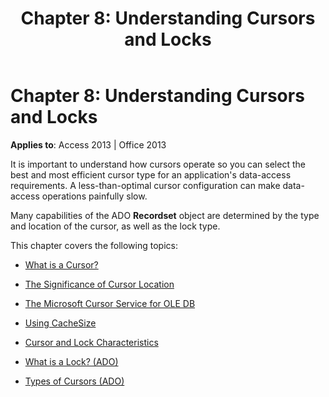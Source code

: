 ﻿---
title: 'Chapter 8: Understanding Cursors and Locks'
TOCTitle: 'Chapter 8: Understanding Cursors and Locks'
ms:assetid: 889356f9-53ca-3c46-6781-b37e1f065717
ms:mtpsurl: https://msdn.microsoft.com/library/JJ249598(v=office.15)
ms:contentKeyID: 48546139
ms.date: 09/18/2015
mtps_version: v=office.15
---

# Chapter 8: Understanding Cursors and Locks


**Applies to**: Access 2013 | Office 2013

It is important to understand how cursors operate so you can select the best and most efficient cursor type for an application's data-access requirements. A less-than-optimal cursor configuration can make data-access operations painfully slow.

Many capabilities of the ADO **Recordset** object are determined by the type and location of the cursor, as well as the lock type.

This chapter covers the following topics:

- [What is a Cursor?](what-is-a-cursor.md)

- [The Significance of Cursor Location](the-significance-of-cursor-location.md)

- [The Microsoft Cursor Service for OLE DB](the-microsoft-cursor-service-for-ole-db.md)

- [Using CacheSize](using-cachesize.md)

- [Cursor and Lock Characteristics](cursor-and-lock-characteristics.md)

- [What is a Lock? (ADO)](what-is-a-lock-ado.md)

- [Types of Cursors (ADO)](types-of-cursors-ado.md)


